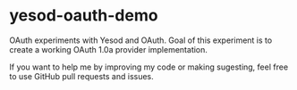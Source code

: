 yesod-oauth-demo
================

OAuth experiments with Yesod and OAuth.
Goal of this experiment is to create a working OAuth 1.0a provider implementation.

If you want to help me by improving my code or making sugesting, feel free to use GitHub pull requests and issues.